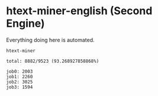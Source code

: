 # htext-miner-english (Second Engine)

Everything doing here is automated.

```
htext-miner

total: 8882/9523 (93.268927858868%)

job0: 2003
job1: 2260
job2: 3025
job3: 1594
```